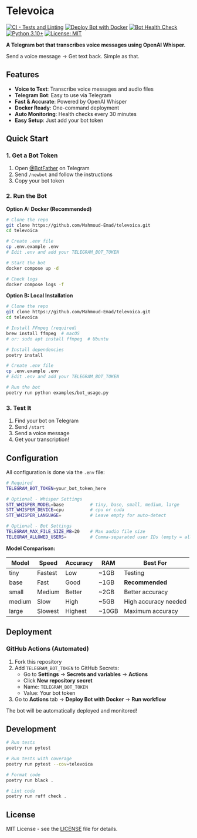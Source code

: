 # Televoica

[![CI - Tests and Linting](https://github.com/Mahmoud-Emad/televoica/actions/workflows/ci.yml/badge.svg)](https://github.com/Mahmoud-Emad/televoica/actions/workflows/ci.yml)
[![Deploy Bot with Docker](https://github.com/Mahmoud-Emad/televoica/actions/workflows/deploy-docker.yml/badge.svg)](https://github.com/Mahmoud-Emad/televoica/actions/workflows/deploy-docker.yml)
[![Bot Health Check](https://github.com/Mahmoud-Emad/televoica/actions/workflows/health-check.yml/badge.svg)](https://github.com/Mahmoud-Emad/televoica/actions/workflows/health-check.yml)
[![Python 3.10+](https://img.shields.io/badge/python-3.10+-blue.svg)](https://www.python.org/downloads/)
[![License: MIT](https://img.shields.io/badge/License-MIT-yellow.svg)](https://opensource.org/licenses/MIT)

**A Telegram bot that transcribes voice messages using OpenAI Whisper.**

Send a voice message → Get text back. Simple as that.

## Features

- **Voice to Text**: Transcribe voice messages and audio files
- **Telegram Bot**: Easy to use via Telegram
- **Fast & Accurate**: Powered by OpenAI Whisper
- **Docker Ready**: One-command deployment
- **Auto Monitoring**: Health checks every 30 minutes
- **Easy Setup**: Just add your bot token

## Quick Start

### 1. Get a Bot Token

1. Open [@BotFather](https://t.me/BotFather) on Telegram
2. Send `/newbot` and follow the instructions
3. Copy your bot token

### 2. Run the Bot

**Option A: Docker (Recommended)**

```bash
# Clone the repo
git clone https://github.com/Mahmoud-Emad/televoica.git
cd televoica

# Create .env file
cp .env.example .env
# Edit .env and add your TELEGRAM_BOT_TOKEN

# Start the bot
docker compose up -d

# Check logs
docker compose logs -f
```

**Option B: Local Installation**

```bash
# Clone the repo
git clone https://github.com/Mahmoud-Emad/televoica.git
cd televoica

# Install FFmpeg (required)
brew install ffmpeg  # macOS
# or: sudo apt install ffmpeg  # Ubuntu

# Install dependencies
poetry install

# Create .env file
cp .env.example .env
# Edit .env and add your TELEGRAM_BOT_TOKEN

# Run the bot
poetry run python examples/bot_usage.py
```

### 3. Test It

1. Find your bot on Telegram
2. Send `/start`
3. Send a voice message
4. Get your transcription!

## Configuration

All configuration is done via the `.env` file:

```bash
# Required
TELEGRAM_BOT_TOKEN=your_bot_token_here

# Optional - Whisper Settings
STT_WHISPER_MODEL=base          # tiny, base, small, medium, large
STT_WHISPER_DEVICE=cpu          # cpu or cuda
STT_WHISPER_LANGUAGE=           # Leave empty for auto-detect

# Optional - Bot Settings
TELEGRAM_MAX_FILE_SIZE_MB=20    # Max audio file size
TELEGRAM_ALLOWED_USERS=         # Comma-separated user IDs (empty = all users)
```

**Model Comparison:**

| Model  | Speed    | Accuracy | RAM   | Best For              |
|--------|----------|----------|-------|-----------------------|
| tiny   | Fastest  | Low      | ~1GB  | Testing               |
| base   | Fast     | Good     | ~1GB  | **Recommended**       |
| small  | Medium   | Better   | ~2GB  | Better accuracy       |
| medium | Slow     | High     | ~5GB  | High accuracy needed  |
| large  | Slowest  | Highest  | ~10GB | Maximum accuracy      |

## Deployment

### GitHub Actions (Automated)

1. Fork this repository
2. Add `TELEGRAM_BOT_TOKEN` to GitHub Secrets:
   - Go to **Settings** → **Secrets and variables** → **Actions**
   - Click **New repository secret**
   - Name: `TELEGRAM_BOT_TOKEN`
   - Value: Your bot token
3. Go to **Actions** tab → **Deploy Bot with Docker** → **Run workflow**

The bot will be automatically deployed and monitored!

## Development

```bash
# Run tests
poetry run pytest

# Run tests with coverage
poetry run pytest --cov=televoica

# Format code
poetry run black .

# Lint code
poetry run ruff check .
```

## License

MIT License - see the [LICENSE](LICENSE) file for details.
